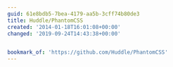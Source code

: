 ```yaml
---
guid: 61e8bdb5-7bea-4179-aa5b-3cff74b80de3
title: Huddle/PhantomCSS
created: '2014-01-18T16:01:08+00:00'
changed: '2019-09-24T14:43:38+00:00'


bookmark_of: 'https://github.com/Huddle/PhantomCSS'
---
```




